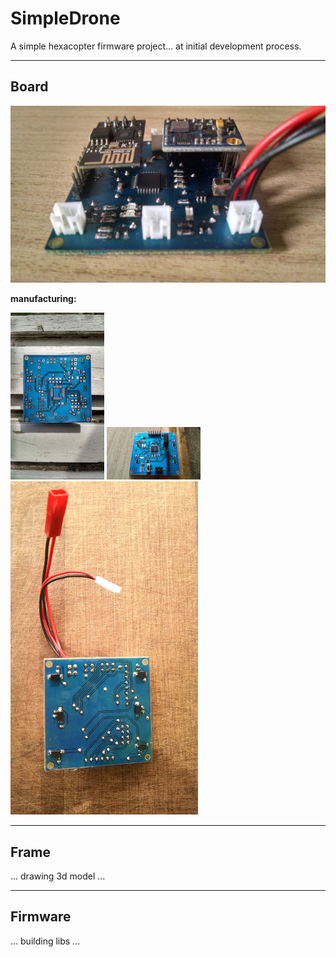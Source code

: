# SimpleDrone
A simple hexacopter firmware project...
at initial development process.

---

## Board

<img src="https://raw.githubusercontent.com/natanael7/gh-assets/master/SimpleDrone/photos/img1.jpg" width="600">

**manufacturing:**

<img src="https://raw.githubusercontent.com/natanael7/gh-assets/master/SimpleDrone/photos/img2.jpg" width="150">
<img src="https://raw.githubusercontent.com/natanael7/gh-assets/master/SimpleDrone/photos/img4.jpg" width="150">
<img src="https://raw.githubusercontent.com/natanael7/gh-assets/master/SimpleDrone/photos/img5.jpg" width="300">

---

## Frame

... drawing 3d model ...

---

## Firmware

... building libs ...


